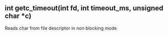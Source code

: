 
## int getc_timeout(int fd, int timeout_ms, unsigned char *c)

Reads char from file descriptor in non blocking mode

